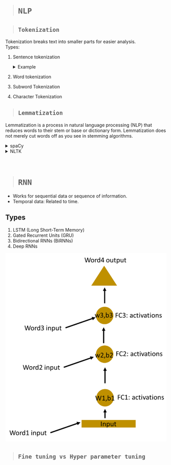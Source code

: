 > # **`NLP`**

> ## **`Tokenization`**

Tokenization breaks text into smaller parts for easier analysis.  
Types:

1. Sentence tokenization
    <details>
    <summary>Example</summary>

    ```py
    from nltk.tokenize import sent_tokenize

    text = "Hello everyone. Welcome to GeeksforGeeks. You are studying NLP article."
    sent_tokenize(text)
    ```

    </details>

2. Word tokenization
3. Subword Tokenization
4. Character Tokenization

> ## **`Lemmatization`**

Lemmatization is a process in natural language processing (NLP) that reduces words to their stem or base or dictionary form. Lemmatization does not merely cut words off as you see in stemming algorithms.

<details>
<summary>spaCy</summary>

```py
import spacy

# Load spaCy model
nlp = spacy.load("en_core_web_sm")

text = "running runners easily runs"
# Process text with spaCy
doc = nlp(text)
# Extract lemmas
lemmas = [token.lemma_ for token in doc]
print("Original Text:", text)
print("Lemmatized Text:", lemmas)
```

</details>

<details>
<summary>NLTK</summary>

```py
from nltk.stem import WordNetLemmatizer
import nltk

# Download necessary WordNet data
nltk.download("wordnet")
nltk.download("omw-1.4")

# Initialize WordNet lemmatizer
wnl = WordNetLemmatizer()

# Example inflections to reduce
example_words = ["program", "programming", "programer", "programs", "programmed"]

# Lemmatize each word and store in a list
stemmed_words = [wnl.lemmatize(word, pos="v") for word in example_words]  # 'v' for verbs

# Print the result
print("Original Words:", example_words)
print("Stemmed Words:", stemmed_words)
```

</details>

&nbsp;

> # **`RNN`**

-   Works for sequential data or sequence of information.
-   Temporal data: Related to time.

## Types

1. LSTM (Long Short-Term Memory)
2. Gated Recurrent Units (GRU)
3. Bidirectional RNNs (BiRNNs)
4. Deep RNNs

![](20250112164958.png)

> ## **`Fine tuning vs Hyper parameter tuning`**

